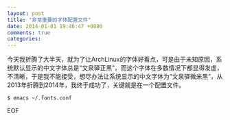 ```yaml
---
layout: post
title: "非常重要的字体配置文件"
date: 2014-01-01 19:46:47 +0800
comments: true
categories: 
---
```


今天我折腾了大半天，就为了让ArchLinux的字体好看点，可是由于未知原因，系统默认显示的中文字体总是“文泉驿正黑”，而这个字体在多数情况下都显得发虚，不清晰，于是我不能接受，想尽办法让系统显示的中文字体为“文泉驿微米黑”，从2013年折腾到2014年，我终于成功了，关键就是在一个配置文件。

```
$ emacs ~/.fonts.conf
```

EOF